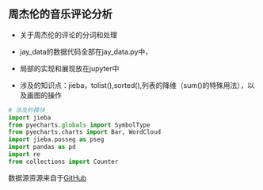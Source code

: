 ## 周杰伦的音乐评论分析

- 关于周杰伦的评论的分词和处理
- jay_data的数据代码全部在jay_data.py中，
- 局部的实现和展现放在jupyter中

- 涉及的知识点：jieba，tolist(),sorted(),列表的降维（sum()的特殊用法），以及画图的操作

```python 
# 涉及的模块
import jieba
from pyecharts.globals import SymbolType
from pyecharts.charts import Bar, WordCloud
import jieba.posseg as pseg
import pandas as pd
import re
from collections import Counter
```








数据源资源来自于[GitHub](https://github.com/zhouwei713/data_analysis/tree/master/Jay_Chou)
